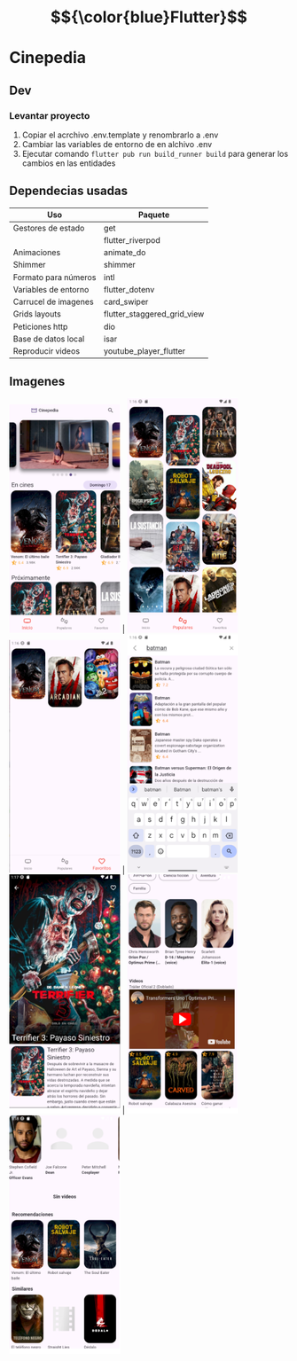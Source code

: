 
# $${\color{blue}Flutter}$$	

# Cinepedia

## Dev

### Levantar proyecto
1. Copiar el acrchivo .env.template y renombrarlo a .env
2. Cambiar las variables de entorno de en alchivo .env
3. Ejecutar comando ```flutter pub run build_runner build``` para generar los cambios en las entidades


## Dependecias usadas

| Uso                  | Paquete                     |
|----------------------|-----------------------------|
| Gestores de estado   | get                         |
|                      | flutter_riverpod            |
| Animaciones          | animate_do                  |
| Shimmer              | shimmer                     |
| Formato para números | intl                        |
| Variables de entorno | flutter_dotenv              |
| Carrucel de imagenes | card_swiper                 |
| Grids layouts        | flutter_staggered_grid_view |
| Peticiones http      | dio                         |
| Base de datos local  | isar                        |
| Reproducir videos    | youtube_player_flutter      |

## Imagenes
<img src="./_img\1.png" width="200px"/>  |  <img src="./_img\2.png" width="200px"/>
<img src="./_img\3.png" width="200px"/>  |  <img src="./_img\4.png" width="200px"/>
<img src="./_img\5.png" width="200px"/>  |  <img src="./_img\6.png" width="200px"/>
<img src="./_img\7.png" width="200px"/>  

